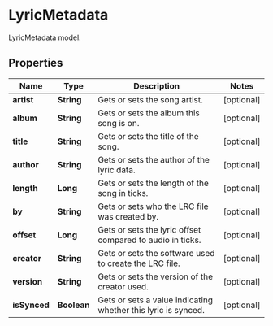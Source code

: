 

# LyricMetadata

LyricMetadata model.

## Properties

| Name | Type | Description | Notes |
|------------ | ------------- | ------------- | -------------|
|**artist** | **String** | Gets or sets the song artist. |  [optional] |
|**album** | **String** | Gets or sets the album this song is on. |  [optional] |
|**title** | **String** | Gets or sets the title of the song. |  [optional] |
|**author** | **String** | Gets or sets the author of the lyric data. |  [optional] |
|**length** | **Long** | Gets or sets the length of the song in ticks. |  [optional] |
|**by** | **String** | Gets or sets who the LRC file was created by. |  [optional] |
|**offset** | **Long** | Gets or sets the lyric offset compared to audio in ticks. |  [optional] |
|**creator** | **String** | Gets or sets the software used to create the LRC file. |  [optional] |
|**version** | **String** | Gets or sets the version of the creator used. |  [optional] |
|**isSynced** | **Boolean** | Gets or sets a value indicating whether this lyric is synced. |  [optional] |



